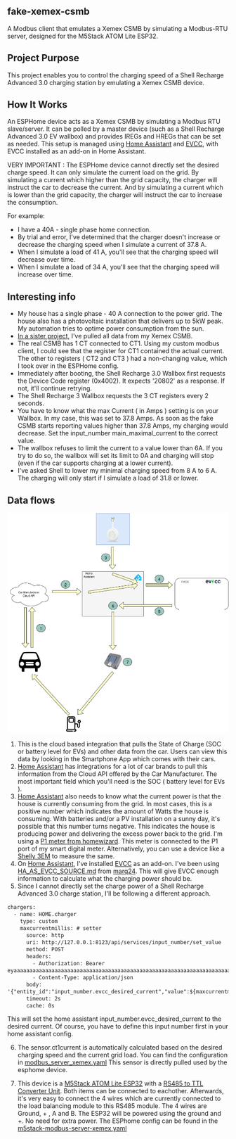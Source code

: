 ## fake-xemex-csmb

A Modbus client that emulates a Xemex CSMB by simulating a Modbus-RTU server, designed for the M5Stack ATOM Lite ESP32.

## Project Purpose

This project enables you to control the charging speed of a Shell Recharge Advanced 3.0 charging station by emulating a Xemex CSMB device.

## How It Works

An ESPHome device acts as a Xemex CSMB by simulating a Modbus RTU slave/server. It can be polled by a master device (such as a Shell Recharge Advanced 3.0 EV wallbox) and provides IREGs and HREGs that can be set as needed. This setup is managed using [Home Assistant](https://www.home-assistant.io/) and [EVCC](https://evcc.io/en/), with EVCC installed as an add-on in Home Assistant.

VERY IMPORTANT : The ESPHome device cannot directly set the desired charge speed. It can only simulate the current load on the grid. By simulating a current which higher than the grid capacity, the charger will instruct the car to decrease the current. And by simulating a current which is lower than the grid capacity, the charger will instruct the car to increase the consumption.

For example:
- I have a 40A - single phase home connection.
- By trial and error, I've determined that the charger doesn't increase or decrease the charging speed when I simulate a current of 37.8 A. 
- When I simulate a load of 41 A, you'll see that the charging speed will decrease over time.
- When I simulate a load of 34 A, you'll see that the charging speed will increase over time.


## Interesting info

- My house has a single phase - 40 A connection to the power grid. The house also has a photovoltaic installation that delivers up to 5kW peak. My automation tries to optime power consumption from the sun.
- [In a sister project](https://github.com/thomase1234/esphome-modbus-client-xemex-csmb), I've pulled all data from my Xemex CSMB.
- The real CSMB has 1 CT connected to CT1. Using my custom modbus client, I could see that the register for CT1 contained the actual current. The other to registers ( CT2 and CT3 ) had a non-changing value, which I took over in the ESPHome config.
- Immediately after booting, the Shell Recharge 3.0 Wallbox first requests the Device Code register (0x4002). It expects '20802' as a response. If not, it'll continue retrying.
- The Shell Recharge 3 Wallbox requests the 3 CT registers every 2 seconds.
- You have to know what the max Current ( in Amps ) setting is on your Wallbox. In my case, this was set to 37.8 Amps. As soon as the fake CSMB starts reporting values higher than 37.8 Amps, my charging would decrease. Set the input_number main_maximal_current to the correct value.
- The wallbox refuses to limit the current to a value lower than 6A. If you try to do so, the wallbox will set its limit to 0A and charging will stop (even if the car supports charging at a lower current).
- I've asked Shell to lower my minimal charging speed from 8 A to 6 A. The charging will only start if I simulate a load of 31.8 or lower. 

## Data flows

![Data Flows](pictures/Charger_setup.drawio.png "Data Flows")

1. This is the cloud based integration that pulls the State of Charge (SOC or battery level for EVs) and other data from the car. Users can view this data by looking in the Smartphone App which comes with their cars.
2. [Home Assistant](https://www.home-assistant.io/) has integrations for a lot of car brands to pull this information from the Cloud API offered by the Car Manufacturer. The most important field which you'll need is the SOC ( battery level for EVs ).
3. [Home Assistant](https://www.home-assistant.io/) also needs to know what the current power is that the house is currently consuming from the grid. In most cases, this is a positive number which indicates the amount of Watts the house is consuming. With batteries and/or a PV installation on a sunny day, it's possible that this number turns negative. This indicates the house is producing power and delivering the excess power back to the grid. I'm using a [P1 meter from homewizard](https://www.homewizard.com/nl-be/shop/wi-fi-p1-meter-2/). This meter is connected to the P1 port of my smart digital meter. Alternatively, you can use a device like a [Shelly 3EM](https://www.shelly.com/products/shelly-3em?srsltid=AfmBOoq-uEEL-WgyDaEj-tSgtqfD_INxVcu32BPsVuvu-_LCJsli0l13) to measure the same.
4. On [Home Assistant](https://www.home-assistant.io/), I've installed [EVCC](https://evcc.io/en/) as an add-on. I've been using [HA_AS_EVCC_SOURCE.md](https://github.com/marq24/ha-evcc/blob/main/HA_AS_EVCC_SOURCE.md) from [marq24](https://github.com/marq24/).
This will give EVCC enough information to calculate what the charging power should be. 
5. Since I cannot directly set the charge power of a Shell Recharge Advanced 3.0 charge station, I'll be following a different approach. 
```
chargers:
  - name: HOME.charger
    type: custom
    maxcurrentmillis: # setter
      source: http
      uri: http://127.0.0.1:8123/api/services/input_number/set_value
      method: POST
      headers:
        - Authorization: Bearer eyaaaaaaaaaaaaaaaaaaaaaaaaaaaaaaaaaaaaaaaaaaaaaaaaaaaaaaaaaaaaaaaaaaaaaaaaaaaaaaaa
        - Content-Type: application/json
      body: '{"entity_id":"input_number.evcc_desired_current","value":${maxcurrentmillis}}'
      timeout: 2s
      cache: 0s
```
This will set the home assistant input_number.evcc_desired_current to the desired current. Of course, you have to define this input number first in your home assistant config.

6. The sensor.ct1current is automatically calculated based on the desired charging speed and the current grid load. You can find the configuration in [modbus_server_xemex.yaml](/modbus_server_xemex.yaml)
This sensor is directly pulled used by the esphome device.

7. This device is a [M5Stack ATOM Lite ESP32](https://shop.m5stack.com/products/atom-lite-esp32-development-kit) with a [ RS485 to TTL Converter Unit](https://shop.m5stack.com/products/rs485-module). Both items can be connected to eachother. Afterwards, it's very easy to connect the 4 wires which are currently connected to the load balancing module to this RS485 module. The 4 wires are Ground, + , A and B. The ESP32 will be powered using the ground and +. No need for extra power.
The ESPhome config can be found in the [m5stack-modbus-server-xemex.yaml](/m5stack-modbus-server-xemex.yaml)